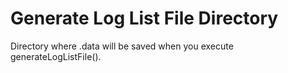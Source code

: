 # Generate Log List File Directory

Directory where .data will be saved when you execute generateLogListFile().